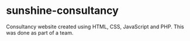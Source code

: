 # sunshine-consultancy
Consultancy website created using HTML, CSS, JavaScript and PHP. This was done as part of a team.
